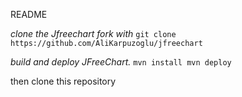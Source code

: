 README

*clone the Jfreechart fork with*
`git clone https://github.com/AliKarpuzoglu/jfreechart`
 
*build and deploy JFreeChart.*
`mvn install
mvn deploy`

then clone this repository
